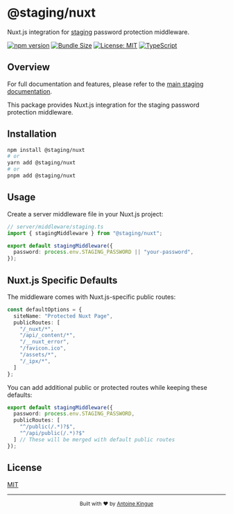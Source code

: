 # @staging/nuxt

Nuxt.js integration for [staging](https://github.com/AntoineKM/staging) password protection middleware.

[![npm version](https://img.shields.io/npm/v/@staging/nuxt.svg)](https://www.npmjs.com/package/@staging/nuxt)
[![Bundle Size](https://img.shields.io/bundlephobia/minzip/@staging/nuxt)](https://bundlephobia.com/package/@staging/nuxt)
[![License: MIT](https://img.shields.io/badge/License-MIT-yellow.svg)](https://opensource.org/licenses/MIT)
[![TypeScript](https://img.shields.io/badge/TypeScript-Ready-blue.svg)](https://www.typescriptlang.org/)

## Overview

For full documentation and features, please refer to the [main staging documentation](../../README.md).

This package provides Nuxt.js integration for the staging password protection middleware.

## Installation

```bash
npm install @staging/nuxt
# or
yarn add @staging/nuxt
# or
pnpm add @staging/nuxt
```

## Usage

Create a server middleware file in your Nuxt.js project:

```typescript
// server/middleware/staging.ts
import { stagingMiddleware } from "@staging/nuxt";

export default stagingMiddleware({
  password: process.env.STAGING_PASSWORD || "your-password",
});
```

## Nuxt.js Specific Defaults

The middleware comes with Nuxt.js-specific public routes:

```typescript
const defaultOptions = {
  siteName: "Protected Nuxt Page",
  publicRoutes: [
    "/_nuxt/*",
    "/api/_content/*",
    "/__nuxt_error",
    "/favicon.ico",
    "/assets/*",
    "/_ipx/*",
  ]
};
```

You can add additional public or protected routes while keeping these defaults:

```typescript
export default stagingMiddleware({
  password: process.env.STAGING_PASSWORD,
  publicRoutes: [
    "^/public(/.*)?$",
    "^/api/public(/.*)?$"
  ] // These will be merged with default public routes
});
```

## License

[MIT](../../LICENSE)

***

<p align="center">
  <sub>Built with ❤️ by <a href="https://github.com/AntoineKM">Antoine Kingue</a></sub>
</p>
